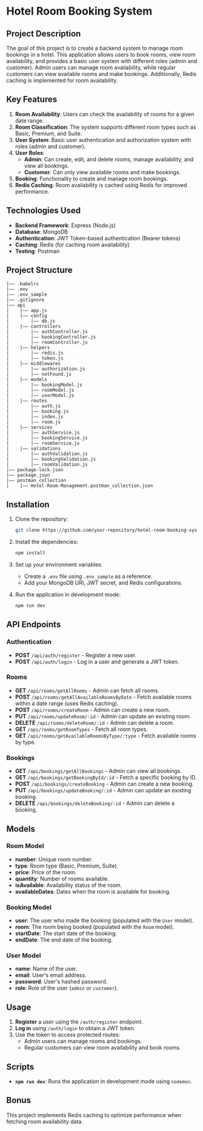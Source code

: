 # Hotel Room Booking System

## Project Description

The goal of this project is to create a backend system to manage room bookings in a hotel. This application allows users to book rooms, view room availability, and provides a basic user system with different roles (admin and customer). Admin users can manage room availability, while regular customers can view available rooms and make bookings. Additionally, Redis caching is implemented for room availability.

## Key Features

1. **Room Availability**: Users can check the availability of rooms for a given date range.
2. **Room Classification**: The system supports different room types such as Basic, Premium, and Suite.
3. **User System**: Basic user authentication and authorization system with roles (admin and customer).
4. **User Roles**:
   - **Admin**: Can create, edit, and delete rooms, manage availability, and view all bookings.
   - **Customer**: Can only view available rooms and make bookings.
5. **Booking**: Functionality to create and manage room bookings.
6. **Redis Caching**: Room availability is cached using Redis for improved performance.

## Technologies Used

- **Backend Framework**: Express (Node.js)
- **Database**: MongoDB
- **Authentication**: JWT Token-based authentication (Bearer tokens)
- **Caching**: Redis (for caching room availability)
- **Testing**: Postman

## Project Structure

```
|—— .babelrc
|—— .env
|—— .env_sample
|—— .gitignore
|—— api
|    |—— app.js
|    |—— config
|        |—— db.js
|    |—— controllers
|        |—— authController.js
|        |—— bookingController.js
|        |—— roomController.js
|    |—— helpers
|        |—— redis.js
|        |—— token.js
|    |—— middlewares
|        |—— authorization.js
|        |—— notFound.js
|    |—— models
|        |—— bookingModel.js
|        |—— roomModel.js
|        |—— userModel.js
|    |—— routes
|        |—— auth.js
|        |—— booking.js
|        |—— index.js
|        |—— room.js
|    |—— services
|        |—— authService.js
|        |—— bookingService.js
|        |—— roomService.js
|    |—— validations
|        |—— authValidation.js
|        |—— bookingValidation.js
|        |—— roomValidation.js
|—— package-lock.json
|—— package.json
|—— postman_collection
|    |—— Hotel-Room-Management.postman_collection.json
```

## Installation

1. Clone the repository:
   ```bash
   git clone https://github.com/your-repository/hotel-room-booking-system.git
   ```
2. Install the dependencies:

   ```bash
   npm install
   ```

3. Set up your environment variables:

   - Create a `.env` file using `.env_sample` as a reference.
   - Add your MongoDB URI, JWT secret, and Redis configurations.

4. Run the application in development mode:
   ```bash
   npm run dev
   ```

## API Endpoints

### Authentication

- **POST** `/api/auth/register` - Register a new user.
- **POST** `/api/auth/login` - Log in a user and generate a JWT token.

### Rooms

- **GET** `/api/rooms/getAllRooms` - Admin can fetch all rooms.
- **POST** `/api/rooms/getAllAvailableRoomsByDate` - Fetch available rooms within a date range (uses Redis caching).
- **POST** `/api/rooms/createRoom` - Admin can create a new room.
- **PUT** `/api/rooms/updateRoom/:id` - Admin can update an existing room.
- **DELETE** `/api/rooms/deleteRoom/:id` - Admin can delete a room.
- **GET** `/api/rooms/getRoomTypes` - Fetch all room types.
- **GET** `/api/rooms/getAvailableRoomsByType/:type` - Fetch available rooms by type.

### Bookings

- **GET** `/api/bookings/getAllBookings` - Admin can view all bookings.
- **GET** `/api/bookings/getBookingById/:id` - Fetch a specific booking by ID.
- **POST** `/api/bookings/createBooking` - Admin can create a new booking.
- **PUT** `/api/bookings/updateBooking/:id` - Admin can update an existing booking.
- **DELETE** `/api/bookings/deleteBooking/:id` - Admin can delete a booking.

## Models

### Room Model

- **number**: Unique room number.
- **type**: Room type (Basic, Premium, Suite).
- **price**: Price of the room.
- **quantity**: Number of rooms available.
- **isAvailable**: Availability status of the room.
- **availableDates**: Dates when the room is available for booking.

### Booking Model

- **user**: The user who made the booking (populated with the `User` model).
- **room**: The room being booked (populated with the `Room` model).
- **startDate**: The start date of the booking.
- **endDate**: The end date of the booking.

### User Model

- **name**: Name of the user.
- **email**: User's email address.
- **password**: User's hashed password.
- **role**: Role of the user (`admin` or `customer`).

## Usage

1. **Register** a user using the `/auth/register` endpoint.
2. **Log in** using `/auth/login` to obtain a JWT token.
3. Use the token to access protected routes:
   - Admin users can manage rooms and bookings.
   - Regular customers can view room availability and book rooms.

## Scripts

- **`npm run dev`**: Runs the application in development mode using `nodemon`.

## Bonus

This project implements Redis caching to optimize performance when fetching room availability data.
